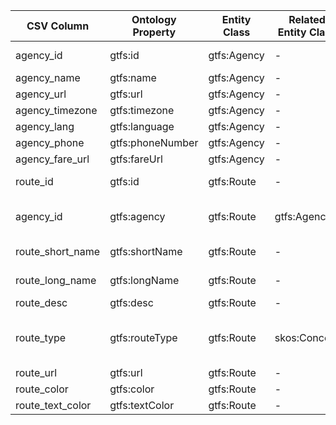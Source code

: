 | CSV Column        | Ontology Property | Entity Class | Related Entity Class | Subject Generation | Join Condition | Datatype | Function Name | Function Output |
|-------------------|-------------------|--------------|-----------------------|--------------------|----------------|----------|---------------|-----------------|
| agency_id         | gtfs:id           | gtfs:Agency  | -                     | CONCAT("http://transport.linkeddata.es/agency/", agency_id) | Not applicable | xsd:string | - | |
| agency_name       | gtfs:name         | gtfs:Agency  | -                     | Not applicable | Not applicable | foaf:name | - | |
| agency_url        | gtfs:url          | gtfs:Agency  | -                     | Not applicable | Not applicable | foaf:page | - | |
| agency_timezone   | gtfs:timezone     | gtfs:Agency  | -                     | Not applicable | Not applicable | xsd:string | - | |
| agency_lang       | gtfs:language     | gtfs:Agency  | -                     | Not applicable | Not applicable | xsd:string | - | |
| agency_phone      | gtfs:phoneNumber  | gtfs:Agency  | -                     | Not applicable | Not applicable | foaf:phone | - | |
| agency_fare_url   | gtfs:fareUrl      | gtfs:Agency  | -                     | Not applicable | Not applicable | foaf:page | - | |
| route_id          | gtfs:id           | gtfs:Route   | -                     | CONCAT("http://transport.linkeddata.es/route/", route_id) | Not applicable | xsd:string | - | |
| agency_id         | gtfs:agency       | gtfs:Route   | gtfs:Agency           | CONCAT("http://transport.linkeddata.es/agency/", agency_id) | WHERE route_agency_id = agency_id | | - | |
| route_short_name  | gtfs:shortName    | gtfs:Route   | -                     | Not applicable | Not applicable | xsd:string | - | Short name of the route |
| route_long_name   | gtfs:longName     | gtfs:Route   | -                     | Not applicable | Not applicable | xsd:string | - | Long name of the route |
| route_desc        | gtfs:desc         | gtfs:Route   | -                     | Not applicable | Not applicable | xsd:string | - | |
| route_type        | gtfs:routeType    | gtfs:Route   | skos:Concept          | CONCAT("http://transport.linkeddata.es/route-type/", route_type) | Not applicable | | - | Concept representing the type of route |
| route_url         | gtfs:url          | gtfs:Route   | -                     | Not applicable | Not applicable | foaf:page | - | |
| route_color       | gtfs:color        | gtfs:Route   | -                     | Not applicable | Not applicable | xsd:string | - | |
| route_text_color  | gtfs:textColor    | gtfs:Route   | -                     | Not applicable | Not applicable | xsd:string | - | |
